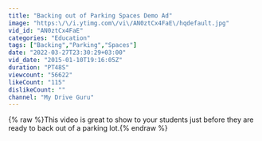 ```yaml
---
title: "Backing out of Parking Spaces Demo Ad"
image: "https:\/\/i.ytimg.com\/vi\/AN0ztCx4FaE\/hqdefault.jpg"
vid_id: "AN0ztCx4FaE"
categories: "Education"
tags: ["Backing","Parking","Spaces"]
date: "2022-03-27T23:30:29+03:00"
vid_date: "2015-01-10T19:16:05Z"
duration: "PT48S"
viewcount: "56622"
likeCount: "115"
dislikeCount: ""
channel: "My Drive Guru"
---
```

{% raw %}This video is great to show to your students just before they are ready to back out of a parking lot.{% endraw %}
